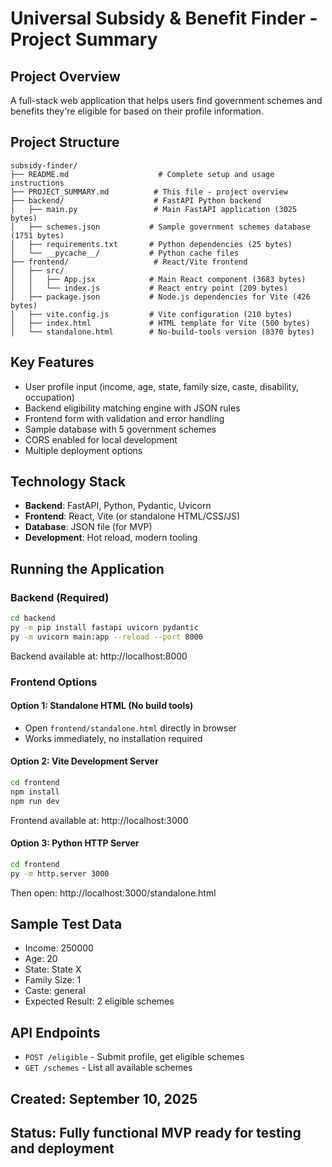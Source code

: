 # Universal Subsidy & Benefit Finder - Project Summary

## Project Overview
A full-stack web application that helps users find government schemes and benefits they're eligible for based on their profile information.

## Project Structure
```
subsidy-finder/
├── README.md                    # Complete setup and usage instructions
├── PROJECT_SUMMARY.md          # This file - project overview
├── backend/                    # FastAPI Python backend
│   ├── main.py                 # Main FastAPI application (3025 bytes)
│   ├── schemes.json           # Sample government schemes database (1751 bytes)
│   ├── requirements.txt       # Python dependencies (25 bytes)
│   └── __pycache__/           # Python cache files
├── frontend/                   # React/Vite frontend
│   ├── src/
│   │   ├── App.jsx            # Main React component (3683 bytes)
│   │   └── index.js           # React entry point (209 bytes)
│   ├── package.json           # Node.js dependencies for Vite (426 bytes)
│   ├── vite.config.js         # Vite configuration (210 bytes)
│   ├── index.html             # HTML template for Vite (500 bytes)
│   └── standalone.html        # No-build-tools version (8370 bytes)
```

## Key Features
- User profile input (income, age, state, family size, caste, disability, occupation)
- Backend eligibility matching engine with JSON rules
- Frontend form with validation and error handling
- Sample database with 5 government schemes
- CORS enabled for local development
- Multiple deployment options

## Technology Stack
- **Backend**: FastAPI, Python, Pydantic, Uvicorn
- **Frontend**: React, Vite (or standalone HTML/CSS/JS)
- **Database**: JSON file (for MVP)
- **Development**: Hot reload, modern tooling

## Running the Application

### Backend (Required)
```bash
cd backend
py -m pip install fastapi uvicorn pydantic
py -m uvicorn main:app --reload --port 8000
```
Backend available at: http://localhost:8000

### Frontend Options

#### Option 1: Standalone HTML (No build tools)
- Open `frontend/standalone.html` directly in browser
- Works immediately, no installation required

#### Option 2: Vite Development Server
```bash
cd frontend
npm install
npm run dev
```
Frontend available at: http://localhost:3000

#### Option 3: Python HTTP Server
```bash
cd frontend
py -m http.server 3000
```
Then open: http://localhost:3000/standalone.html

## Sample Test Data
- Income: 250000
- Age: 20
- State: State X
- Family Size: 1
- Caste: general
- Expected Result: 2 eligible schemes

## API Endpoints
- `POST /eligible` - Submit profile, get eligible schemes
- `GET /schemes` - List all available schemes

## Created: September 10, 2025
## Status: Fully functional MVP ready for testing and deployment

